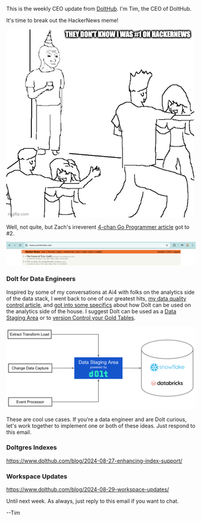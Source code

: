 This is the weekly CEO update from [DoltHub](https://www.dolthub.com/). I'm Tim, the CEO of DoltHub. 

It's time to break out the HackerNews meme! 

![They don't know](../images/hackernews-meme.jpeg)

Well, not quite, but Zach's irreverent [4-chan Go Programmer article](https://www.dolthub.com/blog/2024-08-23-the-4-chan-go-programmer/) got to #2.

![Hacker News](../images/hackernews-zach.png)

### Dolt for Data Engineers

Inspired by some of my conversations at Ai4 with folks on the analytics side of the data stack, I went back to one of our greatest hits, [my data quality control article](https://www.dolthub.com/blog/2022-11-23-data-quality-control/), and [got into some specifics](https://www.dolthub.com/blog/2024-08-28-dolt-for-data-engineers/) about how Dolt can be used on the analytics side of the house. I suggest Dolt can be used as a [Data Staging Area](https://www.dolthub.com/blog/2024-08-28-dolt-for-data-engineers/#the-data-staging-area) or to [version Control your Gold Tables](https://www.dolthub.com/blog/2024-08-28-dolt-for-data-engineers/#version-controlled-gold-tables). 

[![Data Staging Area](../images/data-staging-area.png)](https://www.dolthub.com/blog/2024-08-28-dolt-for-data-engineers/)

These are cool use cases. If you're a data engineer and are Dolt curious, let's work together to implement one or both of these ideas. Just respond to this email.

### Doltgres Indexes

https://www.dolthub.com/blog/2024-08-27-enhancing-index-support/

### Workspace Updates

https://www.dolthub.com/blog/2024-08-29-workspace-updates/

Until next week. As always, just reply to this email if you want to chat.

--Tim